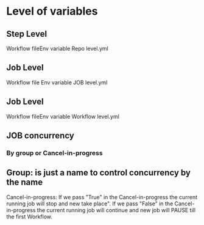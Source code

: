 # Level of variables

## Step Level 

Workflow fileEnv variable Repo level.yml

## Job Level 

Workflow file Env variable JOB level.yml

## Job Level 

Workflow fileEnv variable Workflow level.yml


## JOB concurrency

### By group or Cancel-in-progress
Group: is just a name to control concurrency by the name
------------------------
Cancel-in-progress:
If we pass "True" in the Cancel-in-progress the current running job will stop and new take place".
If we pass "False" in the Cancel-in-progress the current running job will continue and new job will PAUSE till the first Workflow.
